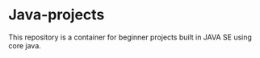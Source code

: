 # Java-projects
This repository is a container for beginner projects built in JAVA SE using core java. 
